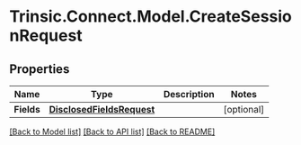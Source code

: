 # Trinsic.Connect.Model.CreateSessionRequest

## Properties

Name | Type | Description | Notes
------------ | ------------- | ------------- | -------------
**Fields** | [**DisclosedFieldsRequest**](DisclosedFieldsRequest.md) |  | [optional] 

[[Back to Model list]](../README.md#documentation-for-models) [[Back to API list]](../README.md#documentation-for-api-endpoints) [[Back to README]](../README.md)

